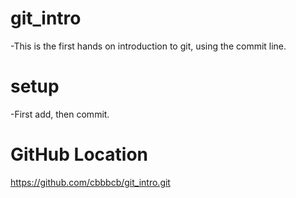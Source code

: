 # git_intro

-This is the first hands on introduction to git, using the commit line.

# setup
-First add, then commit. 

# GitHub Location
<https://github.com/cbbbcb/git_intro.git>